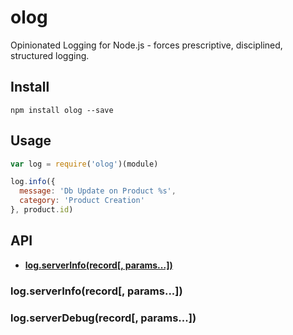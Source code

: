 # olog
Opinionated Logging for Node.js - forces prescriptive, disciplined, structured logging.

## Install

```
npm install olog --save
```

## Usage

```js
var log = require('olog')(module)

log.info({
  message: 'Db Update on Product %s',
  category: 'Product Creation'
}, product.id)

```

## API

* **[log.serverInfo(record\[, params...\])](#logserverInforecord-params)**

### log.serverInfo(record[, params...])

### log.serverDebug(record[, params...])
